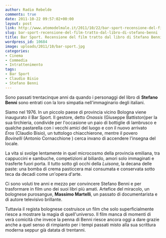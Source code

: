 ```yaml
---
author: Radio Rebelde
comments: true
date: 2011-10-22 09:57:02+00:00
layout: post
link: http://www.atomodelmale.it/2011/10/22/bar-sport-recensione-del-film-tratto-dal-libro-di-stefano-benni/
slug: bar-sport-recensione-del-film-tratto-dal-libro-di-stefano-benni
title: Bar Sport. Recensione del film tratto dal libro di Stefano Benni.
wordpress_id: 10684
image: uploads/2011/10/bar-sport.jpg
categories:
- Cinema
- Commedia
- Intrattenimento
tags:
- Bar Sport
- Claudio Bisio
- Stefano Benni
---
```



Sono passati trentacinque anni da quando i personaggi del libro di **Stefano Benni** sono entrati con la loro simpatia nell'immaginario degli italiani.

Siamo nel 1976. In un piccolo paese di provincia vicino Bologna viene inaugurato il Bar Sport. Il gestore, detto _Onassis_ (Giuseppe Battiston)per la sua tirchieria, condivide per l'occasione un paio di bottiglie di lambrusco e qualche pastarella con i vecchi amici del luogo e con il nuovo arrivato _Eros_ (Claudio Bisio), un tuttologo chiacchierone, mentre il povero _Bovinelli_ (Antonio Cornacchione ) cerca invano di accendere l'insegna del locale.

La vita si svolge lentamente in quel microcosmo della provincia emiliana, tra cappuccini e sambuche, competizioni al biliardo, amori solo immaginati e trasferte fuori porta. Il tutto sotto gli occhi della _Luisona_, la decana delle paste: una bomba di crema pasticcera mai consumata e conservata sotto teca da decadi come un'opera d'arte.

Ci sono voluti tre anni e mezzo per convincere Stefano Benni e per trasformare in film uno dei suoi libri più amati. Artefice del miracolo, un bolognese purosangue, **Massimo Martelli**, un passato di documentarista e di autore televisivo brillante.

Tuttavia il regista bolognese costruisce un film che solo superficialmente riesce a mostrare la magia di quell'universo. Il film manca di momenti di verà comicità che invece la penna di Benni riesce ancora oggi a dare grazie anche a quel senso di rimpianto per i tempi passati misto alla sua scrittura moderna seppur già datata di trentanni.
